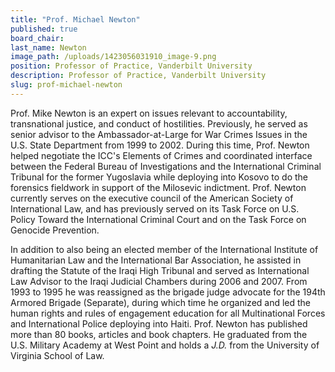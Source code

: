 ```yaml
---
title: "Prof. Michael Newton"
published: true
board_chair:
last_name: Newton
image_path: /uploads/1423056031910_image-9.png
position: Professor of Practice, Vanderbilt University
description: Professor of Practice, Vanderbilt University
slug: prof-michael-newton
---
```


Prof. Mike Newton is an expert on issues relevant to accountability, transnational justice, and conduct of hostilities. Previously, he served as senior advisor to the Ambassador-at-Large for War Crimes Issues in the U.S. State Department from 1999 to 2002. During this time, Prof. Newton helped negotiate the ICC's Elements of Crimes and coordinated interface between the Federal Bureau of Investigations and the International Criminal Tribunal for the former Yugoslavia while deploying into Kosovo to do the forensics fieldwork in support of the Milosevic indictment. Prof. Newton currently serves on the executive council of the American Society of International Law, and has previously served on its Task Force on U.S. Policy Toward the International Criminal Court and on the Task Force on Genocide Prevention.

In addition to also being an elected member of the International Institute of Humanitarian Law and the International Bar Association, he assisted in drafting the Statute of the Iraqi High Tribunal and served as International Law Advisor to the Iraqi Judicial Chambers during 2006 and 2007. From 1993 to 1995 he was reassigned as the brigade judge advocate for the 194th Armored Brigade (Separate), during which time he organized and led the human rights and rules of engagement education for all Multinational Forces and International Police deploying into Haiti. Prof. Newton has published more than 80 books, articles and book chapters. He graduated from the U.S. Military Academy at West Point and holds a _J.D._ from the University of Virginia School of Law.

